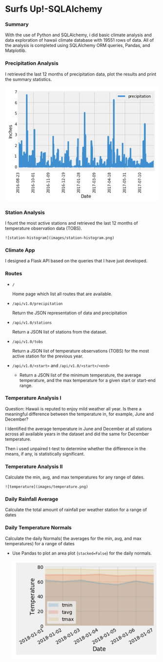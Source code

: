 # Surfs Up!-SQLAlchemy

### Summary

With the use of Python and SQLAlchemy, i did basic climate analysis and data exploration of hawaii climate database with 19551 rows of data. All of the analysis is completed using SQLAlchemy ORM queries, Pandas, and Matplotlib.

### Precipitation Analysis

I retrieved the last 12 months of precipitation data, plot the results and print the summary statistics.

  ![precipitation](images/precipitation.png)


### Station Analysis

I fount the most active stations and retrieved the last 12 months of temperature observation data (TOBS).

    ![station-histogram](images/station-histogram.png)

### Climate App
I designed a Flask API based on the queries that I have just developed.

### Routes

* `/`

  Home page which list all routes that are available.

* `/api/v1.0/precipitation`

   Return the JSON representation of data and precipitation

* `/api/v1.0/stations`

   Return a JSON list of stations from the dataset.

* `/api/v1.0/tobs`
 
  Return a JSON list of temperature observations (TOBS) for the most active station for the previous year.

* `/api/v1.0/<start>` and `/api/v1.0/<start>/<end>`

  * Return a JSON list of the minimum temperature, the average temperature, and the max temperature for a given start or start-end range.

### Temperature Analysis I

Question: Hawaii is reputed to enjoy mild weather all year. Is there a meaningful difference between the temperature in, for example, June and December?

I Identified the average temperature in June and December at all stations across all available years in the dataset and did the same for December temperature.

Then i used unpaired t-test to determine whether the difference in the means, if any, is statistically significant. 

### Temperature Analysis II

Calculate the min, avg, and max temperatures for any range of dates.

    ![temperature](images/temperature.png)

### Daily Rainfall Average

Calculate the total amount of rainfall per weather station for a range of dates


### Daily Temperature Normals

Calculate the daily Normals( the averages for the min, avg, and max temperatures) for a range of dates

* Use Pandas to plot an area plot (`stacked=False`) for the daily normals.

  ![daily-normals](images/daily-normals.png)

